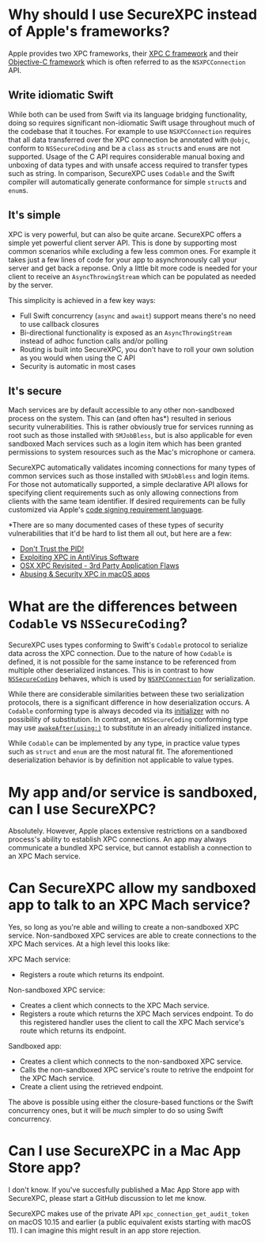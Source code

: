# Why should I use SecureXPC instead of Apple's frameworks?
Apple provides two XPC frameworks, their [XPC C framework](https://developer.apple.com/documentation/xpc) and their
[Objective-C framework](https://developer.apple.com/documentation/foundation/xpc) which is often referred to as the 
`NSXPCConnection` API.

## Write idiomatic Swift
While both can be used from Swift via its language bridging functionality, doing so requires significant non-idiomatic
Swift usage throughout much of the codebase that it touches. For example to use `NSXPCConnection` requires that all data
transferred over the XPC connection be annotated with `@objc`, conform to `NSSecureCoding` and be a `class` as `struct`s
and `enum`s are not supported. Usage of the C API requires considerable manual boxing and unboxing of data types and
with unsafe access required to transfer types such as string. In comparison, SecureXPC uses `Codable` and the Swift
compiler will automatically generate conformance for simple `struct`s and `enum`s.

## It's simple
XPC is very powerful, but can also be quite arcane. SecureXPC offers a simple yet powerful client server API. This is
done by supporting most common scenarios while excluding a few less common ones. For example it takes just a few lines
of code for your app to asynchronously call your server and get back a reponse. Only a little bit more code is needed
for your client to receive an `AsyncThrowingStream` which can be populated as needed by the server.

This simplicity is achieved in a few key ways:
- Full Swift concurrency (`async` and `await`) support means there's no need to use callback closures
- Bi-directional functionality is exposed as an `AsyncThrowingStream` instead of adhoc function calls and/or polling
- Routing is built into SecureXPC, you don't have to roll your own solution as you would when using the C API
- Security is automatic in most cases

## It's secure
Mach services are by default accessible to any other non-sandboxed process on the system. This can (and often has\*)
resulted in serious security vulnerabilities. This is rather obviously true for services running as root such as those
installed with `SMJobBless`, but is also applicable for even sandboxed Mach services such as a login item which has been
granted permissions to system resources such as the Mac's microphone or camera.

SecureXPC automatically validates incoming connections for many types of common services such as those installed with
`SMJobBless` and login items. For those not automatically supported, a simple declarative API allows for specifying
client requirements such as only allowing connections from clients with the same team identifier. If desired
requirements can be fully customized via Apple's
[code signing requirement language](https://developer.apple.com/library/archive/documentation/Security/Conceptual/CodeSigningGuide/RequirementLang/RequirementLang.html).

\*There are so many documented cases of these types of security vulnerabilities that it'd be hard to list them all out,
but here are a few:
- [Don't Trust the PID!](https://saelo.github.io/presentations/warcon18_dont_trust_the_pid.pdf)
- [Exploiting XPC in AntiVirus Software](https://youtu.be/zQlE7AzgGdI)
- [OSX XPC Revisited - 3rd Party Application Flaws](https://youtu.be/KPzhTqwf0bA)
- [Abusing & Security XPC in macOS apps](https://youtu.be/ezxD5M90Mmc)

# What are the differences between `Codable` vs `NSSecureCoding`?
SecureXPC uses types conforming to Swift's `Codable` protocol to serialize data across the XPC connection. Due to the
nature of how `Codable` is defined, it is not possible for the same instance to be referenced from multiple other
deserialized instances. This is in contrast to how
[`NSSecureCoding`](https://developer.apple.com/documentation/foundation/nssecurecoding) behaves, which is used by
[`NSXPCConnection`](https://developer.apple.com/documentation/foundation/nsxpcconnection) for serialization.

While there are considerable similarities between these two serialization protocols, there is a significant difference
in how deserialization occurs. A `Codable` conforming type is always decoded via its
[initializer](https://developer.apple.com/documentation/swift/decodable/2894081-init) with no possibility of
substitution. In contrast, an `NSSecureCoding` conforming type may use
[`awakeAfter(using:)`](https://developer.apple.com/documentation/objectivec/nsobject/1417074-awakeafter) to substitute
in an already initialized instance.

While `Codable` can be implemented by any type, in practice value types such as `struct` and `enum` are the most natural
fit. The aforementioned deserialization behavior is by definition not applicable to value types.

# My app and/or service is sandboxed, can I use SecureXPC?
Absolutely. However, Apple places extensive restrictions on a sandboxed process's ability to establish XPC connections.
An app may always communicate a bundled XPC service, but cannot establish a connection to an XPC Mach service.

# Can SecureXPC allow my sandboxed app to talk to an XPC Mach service?
Yes, so long as you're able and willing to create a non-sandboxed XPC service. Non-sandboxed XPC services are able to
create connections to the XPC Mach services. At a high level this looks like:

XPC Mach service:
- Registers a route which returns its endpoint.

Non-sandboxed XPC service:
- Creates a client which connects to the XPC Mach service.
- Registers a route which returns the XPC Mach services endpoint. To do this registered handler uses the client to call
  the XPC Mach service's route which returns its endpoint.
  
Sandboxed app:
- Creates a client which connects to the non-sandboxed XPC service.
- Calls the non-sandboxed XPC service's route to retrive the endpoint for the XPC Mach service.
- Create a client using the retrieved endpoint.

The above is possible using either the closure-based functions or the Swift concurrency ones, but it will be _much_
simpler to do so using Swift concurrency.

# Can I use SecureXPC in a Mac App Store app?
I don't know. If you've succesfully published a Mac App Store app with SecureXPC, please start a GitHub discussion to
let me know.

SecureXPC makes use of the private API `xpc_connection_get_audit_token` on macOS 10.15 and earlier (a public equivalent
exists starting with macOS 11). I can imagine this might result in an app store rejection.
